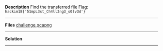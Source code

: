 **Description**
Find the transferred file
Flag: `hackim18{'51mpL3st_Ch4ll3ng3_s0lv3d'}`


-----


**Files**
[challenge.pcapng](https://s3.amazonaws.com/hackim18/misc/pcap/challenge.pcapng)


-----


**Solution**



-----
